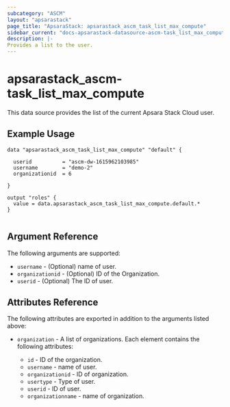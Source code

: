```yaml
---
subcategory: "ASCM"
layout: "apsarastack"
page_title: "ApsaraStack: apsarastack_ascm_task_list_max_compute"
sidebar_current: "docs-apsarastack-datasource-ascm-task_list_max_compute"
description: |-
Provides a list to the user.
---
```


# apsarastack\_ascm-task_list_max_compute

This data source provides the list of the current Apsara Stack Cloud user.

## Example Usage

```
data "apsarastack_ascm_task_list_max_compute" "default" {

  userid          = "ascm-dw-1615962103985"
  username        = "demo-2"
  organizationid  = 6

}

output "roles" {
  value = data.apsarastack_ascm_task_list_max_compute.default.*
}


```

## Argument Reference

The following arguments are supported:

* `username` - (Optional) name of user.
* `organizationid` - (Optional) ID of the Organization.
* `userid` - (Optional) The ID of user.

## Attributes Reference

The following attributes are exported in addition to the arguments listed above:

* `organization` - A list of organizations. Each element contains the following attributes:

    * `id` - ID of the organization.
    * `username` - name of user.
    * `organizationid` - ID of organization.
    * `usertype` - Type of user.
    * `userid` - ID of user.
    * `organizationname` - name of organization.